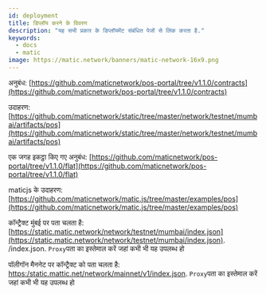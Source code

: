 ```yaml
---
id: deployment
title: डिप्लॉय करने के विवरण
description: "यह सभी प्रकार के डिप्लॉयमेंट संबंधित पेजों से लिंक करता है."
keywords:
  - docs
  - matic
image: https://matic.network/banners/matic-network-16x9.png
---
```


अनुबंध: [https://github.com/maticnetwork/pos-portal/tree/v1.1.0/contracts](https://github.com/maticnetwork/pos-portal/tree/v1.1.0/contracts)

उदाहरण: [https://github.com/maticnetwork/static/tree/master/network/testnet/mumbai/artifacts/pos](https://github.com/maticnetwork/static/tree/master/network/testnet/mumbai/artifacts/pos)

एक जगह इकट्ठा किए गए अनुबंध: [https://github.com/maticnetwork/pos-portal/tree/v1.1.0/flat](https://github.com/maticnetwork/pos-portal/tree/v1.1.0/flat)

maticjs के उदाहरण: [https://github.com/maticnetwork/matic.js/tree/master/examples/pos](https://github.com/maticnetwork/matic.js/tree/master/examples/pos)

कॉन्ट्रैक्ट मुंबई पर पता चलता है: [https://static.matic.network/network/testnet/mumbai/index.json](https://static.matic.network/network/testnet/mumbai/index.json). /index.json. `Proxy`पता का इस्तेमाल करें जहां कभी भी यह उपलब्ध हो

पॉलीगॉन मैननेट पर कॉन्ट्रैक्ट को पता चलता है: [https:/static.mattic.net/network/mainnet/v1/index.json](https://static.matic.network/network/mainnet/v1/index.json). `Proxy`पता का इस्तेमाल करें जहां कभी भी यह उपलब्ध हो
